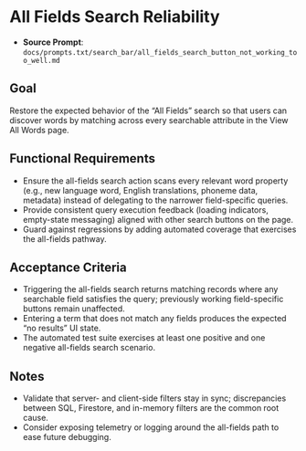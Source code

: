 # All Fields Search Reliability

- **Source Prompt**: `docs/prompts.txt/search_bar/all_fields_search_button_not_working_too_well.md`

## Goal
Restore the expected behavior of the “All Fields” search so that users can discover words by matching across every searchable attribute in the View All Words page.

## Functional Requirements
- Ensure the all-fields search action scans every relevant word property (e.g., new language word, English translations, phoneme data, metadata) instead of delegating to the narrower field-specific queries.
- Provide consistent query execution feedback (loading indicators, empty-state messaging) aligned with other search buttons on the page.
- Guard against regressions by adding automated coverage that exercises the all-fields pathway.

## Acceptance Criteria
- Triggering the all-fields search returns matching records where any searchable field satisfies the query; previously working field-specific buttons remain unaffected.
- Entering a term that does not match any fields produces the expected “no results” UI state.
- The automated test suite exercises at least one positive and one negative all-fields search scenario.

## Notes
- Validate that server- and client-side filters stay in sync; discrepancies between SQL, Firestore, and in-memory filters are the common root cause.
- Consider exposing telemetry or logging around the all-fields path to ease future debugging.
